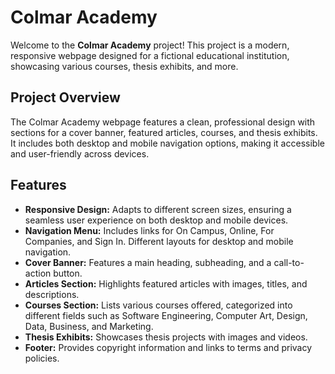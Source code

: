 # Colmar Academy

Welcome to the **Colmar Academy** project! This project is a modern, responsive webpage designed for a fictional educational institution, showcasing various courses, thesis exhibits, and more.

## Project Overview

The Colmar Academy webpage features a clean, professional design with sections for a cover banner, featured articles, courses, and thesis exhibits. It includes both desktop and mobile navigation options, making it accessible and user-friendly across devices.

## Features

- **Responsive Design:** Adapts to different screen sizes, ensuring a seamless user experience on both desktop and mobile devices.
- **Navigation Menu:** Includes links for On Campus, Online, For Companies, and Sign In. Different layouts for desktop and mobile navigation.
- **Cover Banner:** Features a main heading, subheading, and a call-to-action button.
- **Articles Section:** Highlights featured articles with images, titles, and descriptions.
- **Courses Section:** Lists various courses offered, categorized into different fields such as Software Engineering, Computer Art, Design, Data, Business, and Marketing.
- **Thesis Exhibits:** Showcases thesis projects with images and videos.
- **Footer:** Provides copyright information and links to terms and privacy policies.
